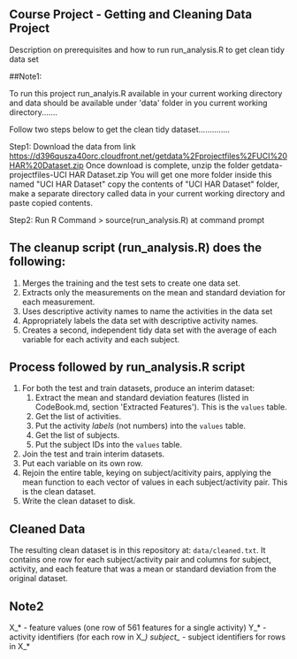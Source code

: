 ## Course Project - Getting and Cleaning Data Project

Description on prerequisites and how to run run_analysis.R to get clean tidy data set

##Note1: 

To run this project run_analyis.R available in your current working directory 
and data should be available under 'data' folder in you current working directory.......

Follow two steps below to get the clean tidy dataset..............

Step1:  Download the data from link https://d396qusza40orc.cloudfront.net/getdata%2Fprojectfiles%2FUCI%20HAR%20Dataset.zip 
        Once download is complete, unzip the folder getdata-projectfiles-UCI HAR Dataset.zip
        You will get one more folder inside this named "UCI HAR Dataset"
        copy the contents of "UCI HAR Dataset" folder, make a separate directory called data in your current 
        working directory and paste copied contents.

Step2: Run R Command > source(run_analysis.R) at command prompt

## The cleanup script (run_analysis.R) does the following:

1. Merges the training and the test sets to create one data set.
2. Extracts only the measurements on the mean and standard deviation for each measurement. 
3. Uses descriptive activity names to name the activities in the data set
4. Appropriately labels the data set with descriptive activity names. 
5. Creates a second, independent tidy data set with the average of each variable for each activity and each subject. 

## Process followed by run_analysis.R script

1. For both the test and train datasets, produce an interim dataset:
    1. Extract the mean and standard deviation features (listed in CodeBook.md, section 'Extracted Features'). This is the `values` table.
    2. Get the list of activities.
    3. Put the activity *labels* (not numbers) into the `values` table.
    4. Get the list of subjects.
    5. Put the subject IDs into the `values` table.
2. Join the test and train interim datasets.
3. Put each variable on its own row.
4. Rejoin the entire table, keying on subject/acitivity pairs, applying the mean function to each vector of values in each subject/activity pair. This is the clean dataset.
5. Write the clean dataset to disk.

## Cleaned Data

The resulting clean dataset is in this repository at: `data/cleaned.txt`. It contains one row for each subject/activity pair and columns for subject, activity, and each feature that was a mean or standard deviation from the original dataset.

## Note2

X_* - feature values (one row of 561 features for a single activity)
Y_* - activity identifiers (for each row in X_*)
subject_* - subject identifiers for rows in X_*
